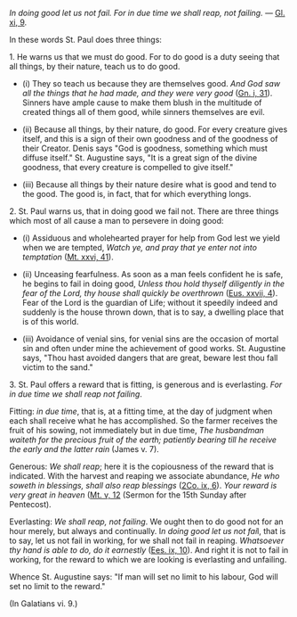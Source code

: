
_In doing good let us not fail. For in due time we shall reap, not failing._ — [Gl. xi, 9](https://vulgata.online/bible/Gl.xi?ed=DR2&vfn=DR2.Gl.xi.9:vs).

In these words St. Paul does three things:

1\. He warns us that we must do good. For to do good is a duty seeing that all things, by their nature, teach us to do good.

- (i) They so teach us because they are themselves good. _And God saw all the things that he had made, and they were very good_ ([Gn. i, 31](https://vulgata.online/bible/Gn.i?ed=DR2&vfn=DR2.Gn.i.31:vs)). Sinners have ample cause to make them blush in the multitude of created things all of them good, while sinners themselves are evil.

- (ii) Because all things, by their nature, do good. For every creature gives itself, and this is a sign of their own goodness and of the goodness of their Creator. Denis says "God is goodness, something which must diffuse itself." St. Augustine says, "It is a great sign of the divine goodness, that every creature is compelled to give itself."

- (iii) Because all things by their nature desire what is good and tend to the good. The good is, in fact, that for which everything longs.

2\. St. Paul warns us, that in doing good we fail not. There are three things which most of all cause a man to persevere in doing good:

- (i) Assiduous and wholehearted prayer for help from God lest we yield when we are tempted, _Watch ye, and pray that ye enter not into temptation_ ([Mt. xxvi, 41](https://vulgata.online/bible/Mt.xxvi?ed=DR2&vfn=DR2.Mt.xxvi.41:vs)).

- (ii) Unceasing fearfulness. As soon as a man feels confident he is safe, he begins to fail in doing good, _Unless thou hold thyself diligently in the fear of the Lord, thy house shall quickly be overthrown_ ([Eus. xxvii, 4](https://vulgata.online/bible/Eus.xxvii?ed=DR2&vfn=DR2.Eus.xxvii.4:vs)). Fear of the Lord is the guardian of Life; without it speedily indeed and suddenly is the house thrown down, that is to say, a dwelling place that is of this world.

- (iii) Avoidance of venial sins, for venial sins are the occasion of mortal sin and often under mine the achievement of good works. St. Augustine says, "Thou hast avoided dangers that are great, beware lest thou fall victim to the sand."

3\. St. Paul offers a reward that is fitting, is generous and is everlasting. _For in due time we shall reap not failing_.

Fitting: _in due time_, that is, at a fitting time, at the day of judgment when each shall receive what he has accomplished. So the farmer receives the fruit of his sowing, not immediately but in due time, _The husbandman waiteth for the precious fruit of the earth; patiently bearing till he receive the early and the latter rain_ (James v. 7).

Generous: _We shall reap_; here it is the copiousness of the reward that is indicated. With the harvest and reaping we associate abundance, _He who soweth in blessings, shall also reap blessings_ ([2Co. ix, 6](https://vulgata.online/bible/2Co.ix?ed=DR2&vfn=DR2.2Co.ix.6:vs)). _Your reward is very great in heaven_ ([Mt. v, 12](https://vulgata.online/bible/Mt.v?ed=DR2&vfn=DR2.Mt.v.12:vs) (Sermon for the 15th Sunday after Pentecost).

Everlasting: _We shall reap, not failing_. We ought then to do good not for an hour merely, but always and continually. I*n doing good let us not fai*l, that is to say, let us not fail in working, for we shall not fail in reaping. _Whatsoever thy hand is able to do, do it earnestly_ ([Ees. ix, 10](https://vulgata.online/bible/Ees.ix?ed=DR2&vfn=DR2.Ees.ix.10:vs)). And right it is not to fail in working, for the reward to which we are looking is everlasting and unfailing.

Whence St. Augustine says: "If man will set no limit to his labour, God will set no limit to the reward."

(In Galatians vi. 9.)

